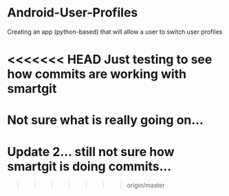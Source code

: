 Android-User-Profiles
=====================

Creating an app (python-based) that will allow a user to switch user profiles

<<<<<<< HEAD
Just testing to see how commits are working with smartgit
=======
Not sure what is really going on...
===================================
Update 2... still not sure how smartgit is doing commits...
===========================================================
>>>>>>> origin/master
